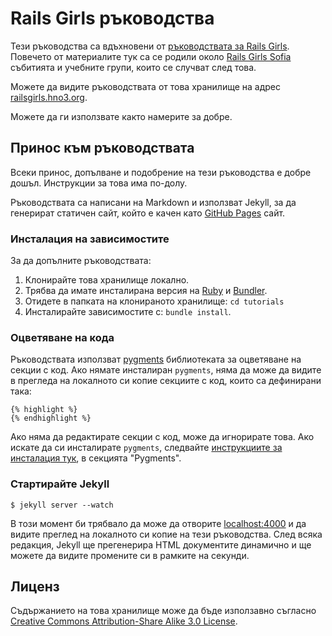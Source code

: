 # Rails Girls ръководства

Тези ръководства са вдъхновени от [ръководствата за Rails Girls](http://guides.railsgirls.com/). Повечето от материалите тук са се родили около [Rails Girls Sofia](http://railsgirls.com/sofia) събитията и учебните групи, които се случват след това.

Можете да видите ръководствата от това хранилище на адрес [railsgirls.hno3.org](http://railsgirls.hno3.org).

Можете да ги използвате както намерите за добре.

## Принос към ръководствата

Всеки принос, допълване и подобрение на тези ръководства е добре дошъл. Инструкции за това има по-долу.

Ръководствата са написани на Markdown и използват Jekyll, за да генерират статичен сайт, който е качен като [GitHub Pages](https://pages.github.com) сайт.

### Инсталация на зависимостите

За да допълните ръководствата:

1. Клонирайте това хранилище локално.
2. Трябва да имате инсталирана версия на [Ruby](http://ruby-lang.org) и [Bundler](http://bundler.io).
3. Отидете в папката на клонираното хранилище: `cd tutorials`
4. Инсталирайте зависимостите с: `bundle install`.

### Оцветяване на кода

Ръководствата използват [pygments](http://pygments.org/) библиотеката за оцветяване на секции с код. Ако нямате инсталиран `pygments`, няма да може да видите в прегледа на локалното си копие секциите с код, които са дефинирани така:

```
{% highlight %}
{% endhighlight %}
```

Ако няма да редактирате секции с код, може да игнорирате това. Ако искате да си инсталирате `pygments`, следвайте [инструкциите за инсталация тук](https://github.com/mojombo/jekyll/wiki/Install), в секцията "Pygments".

### Стартирайте Jekyll

```
$ jekyll server --watch
```

В този момент би трябвало да може да отворите [localhost:4000](http://localhost:4000/) и да видите преглед на локалното си копие на тези ръководства. След всяка редакция, Jekyll ще прегенерира HTML документите динамично и ще можете да видите промените си в рамките на секунди.

## Лиценз

Съдържанието на това хранилище може да бъде използавно съгласно [Creative Commons Attribution-Share Alike 3.0 License](http://creativecommons.org/licenses/by-sa/3.0).
